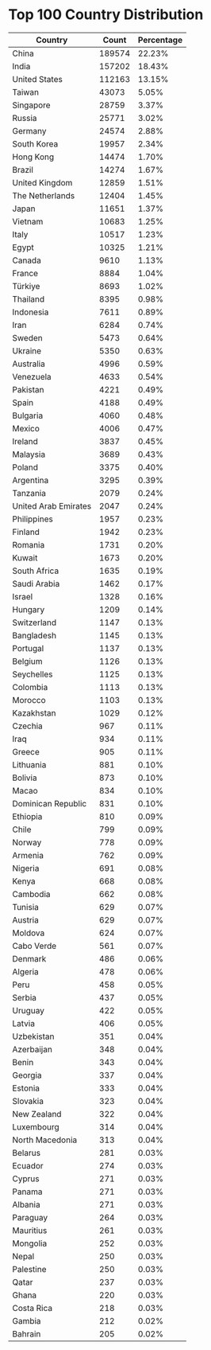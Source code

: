 # Top 100 Country Distribution
| Country | Count | Percentage |
|----|----|----|
| China | 189574 | 22.23% |
| India | 157202 | 18.43% |
| United States | 112163 | 13.15% |
| Taiwan | 43073 | 5.05% |
| Singapore | 28759 | 3.37% |
| Russia | 25771 | 3.02% |
| Germany | 24574 | 2.88% |
| South Korea | 19957 | 2.34% |
| Hong Kong | 14474 | 1.70% |
| Brazil | 14274 | 1.67% |
| United Kingdom | 12859 | 1.51% |
| The Netherlands | 12404 | 1.45% |
| Japan | 11651 | 1.37% |
| Vietnam | 10683 | 1.25% |
| Italy | 10517 | 1.23% |
| Egypt | 10325 | 1.21% |
| Canada | 9610 | 1.13% |
| France | 8884 | 1.04% |
| Türkiye | 8693 | 1.02% |
| Thailand | 8395 | 0.98% |
| Indonesia | 7611 | 0.89% |
| Iran | 6284 | 0.74% |
| Sweden | 5473 | 0.64% |
| Ukraine | 5350 | 0.63% |
| Australia | 4996 | 0.59% |
| Venezuela | 4633 | 0.54% |
| Pakistan | 4221 | 0.49% |
| Spain | 4188 | 0.49% |
| Bulgaria | 4060 | 0.48% |
| Mexico | 4006 | 0.47% |
| Ireland | 3837 | 0.45% |
| Malaysia | 3689 | 0.43% |
| Poland | 3375 | 0.40% |
| Argentina | 3295 | 0.39% |
| Tanzania | 2079 | 0.24% |
| United Arab Emirates | 2047 | 0.24% |
| Philippines | 1957 | 0.23% |
| Finland | 1942 | 0.23% |
| Romania | 1731 | 0.20% |
| Kuwait | 1673 | 0.20% |
| South Africa | 1635 | 0.19% |
| Saudi Arabia | 1462 | 0.17% |
| Israel | 1328 | 0.16% |
| Hungary | 1209 | 0.14% |
| Switzerland | 1147 | 0.13% |
| Bangladesh | 1145 | 0.13% |
| Portugal | 1137 | 0.13% |
| Belgium | 1126 | 0.13% |
| Seychelles | 1125 | 0.13% |
| Colombia | 1113 | 0.13% |
| Morocco | 1103 | 0.13% |
| Kazakhstan | 1029 | 0.12% |
| Czechia | 967 | 0.11% |
| Iraq | 934 | 0.11% |
| Greece | 905 | 0.11% |
| Lithuania | 881 | 0.10% |
| Bolivia | 873 | 0.10% |
| Macao | 834 | 0.10% |
| Dominican Republic | 831 | 0.10% |
| Ethiopia | 810 | 0.09% |
| Chile | 799 | 0.09% |
| Norway | 778 | 0.09% |
| Armenia | 762 | 0.09% |
| Nigeria | 691 | 0.08% |
| Kenya | 668 | 0.08% |
| Cambodia | 662 | 0.08% |
| Tunisia | 629 | 0.07% |
| Austria | 629 | 0.07% |
| Moldova | 624 | 0.07% |
| Cabo Verde | 561 | 0.07% |
| Denmark | 486 | 0.06% |
| Algeria | 478 | 0.06% |
| Peru | 458 | 0.05% |
| Serbia | 437 | 0.05% |
| Uruguay | 422 | 0.05% |
| Latvia | 406 | 0.05% |
| Uzbekistan | 351 | 0.04% |
| Azerbaijan | 348 | 0.04% |
| Benin | 343 | 0.04% |
| Georgia | 337 | 0.04% |
| Estonia | 333 | 0.04% |
| Slovakia | 323 | 0.04% |
| New Zealand | 322 | 0.04% |
| Luxembourg | 314 | 0.04% |
| North Macedonia | 313 | 0.04% |
| Belarus | 281 | 0.03% |
| Ecuador | 274 | 0.03% |
| Cyprus | 271 | 0.03% |
| Panama | 271 | 0.03% |
| Albania | 271 | 0.03% |
| Paraguay | 264 | 0.03% |
| Mauritius | 261 | 0.03% |
| Mongolia | 252 | 0.03% |
| Nepal | 250 | 0.03% |
| Palestine | 250 | 0.03% |
| Qatar | 237 | 0.03% |
| Ghana | 220 | 0.03% |
| Costa Rica | 218 | 0.03% |
| Gambia | 212 | 0.02% |
| Bahrain | 205 | 0.02% |
